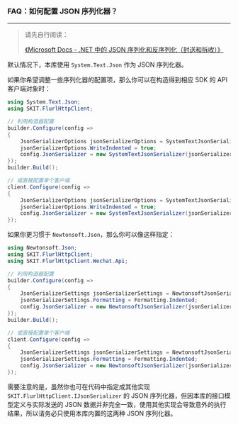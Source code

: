 ﻿### FAQ：如何配置 JSON 序列化器？

---

> 请先自行阅读：
>
> [《Microsoft Docs - .NET 中的 JSON 序列化和反序列化（封送和拆收）》](https://docs.microsoft.com/zh-cn/dotnet/standard/serialization/system-text-json-overview)

默认情况下，本库使用 `System.Text.Json` 作为 JSON 序列化器。

如果你希望调整一些序列化器的配置项，那么你可以在构造得到相应 SDK 的 API 客户端对象时：

```csharp
using System.Text.Json;
using SKIT.FlurlHttpClient;

// 利用构造器配置
builder.Configure(config =>
{
    JsonSerializerOptions jsonSerializerOptions = SystemTextJsonSerializer.GetDefaultSerializerOptions();
    jsonSerializerOptions.WriteIndented = true;
    config.JsonSerializer = new SystemTextJsonSerializer(jsonSerializerOptions);
});
builder.Build();

// 或直接配置单个客户端
client.Configure(config =>
{
    JsonSerializerOptions jsonSerializerOptions = SystemTextJsonSerializer.GetDefaultSerializerOptions();
    jsonSerializerOptions.WriteIndented = true;
    config.JsonSerializer = new SystemTextJsonSerializer(jsonSerializerOptions);
});
```

如果你更习惯于 `Newtonsoft.Json`，那么你可以像这样指定：

```csharp
using Newtonsoft.Json;
using SKIT.FlurlHttpClient;
using SKIT.FlurlHttpClient.Wechat.Api;

// 利用构造器配置
builder.Configure(config =>
{
    JsonSerializerSettings jsonSerializerSettings = NewtonsoftJsonSerializer.GetDefaultSerializerSettings();
    jsonSerializerSettings.Formatting = Formatting.Indented;
    config.JsonSerializer = new NewtonsoftJsonSerializer(jsonSerializerSettings);
});
builder.Build();

// 或直接配置单个客户端
client.Configure(config =>
{
    JsonSerializerSettings jsonSerializerSettings = NewtonsoftJsonSerializer.GetDefaultSerializerSettings();
    jsonSerializerSettings.Formatting = Formatting.Indented;
    config.JsonSerializer = new NewtonsoftJsonSerializer(jsonSerializerSettings);
});
```

需要注意的是，虽然你也可在代码中指定成其他实现 `SKIT.FlurlHttpClient.IJsonSerializer` 的 JSON 序列化器，但因本库的接口模型定义与实际发送的 JSON 数据并非完全一致，使用其他实现会导致意外的执行结果，所以请务必只使用本库内置的这两种 JSON 序列化器。
